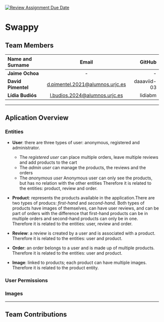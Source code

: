 [![Review Assignment Due Date](https://classroom.github.com/assets/deadline-readme-button-22041afd0340ce965d47ae6ef1cefeee28c7c493a6346c4f15d667ab976d596c.svg)](https://classroom.github.com/a/D1C1HU9V)

# Swappy  

## Team Members
| Name and Surname | Email | GitHub |
|:-----------------|:-----:|-------:|
| **Jaime Ochoa**    | - | - |
| **David Pimentel** | d.pimentel.2021@alumnos.urjc.es | daaaviid-03 |
| **Lídia Budiós**   |  l.budios.2024@alumnos.urjc.es | lidiabm |

---

## Aplication Overview
### Entities 
- **User**: there are three types of user: anonymous, registered and administrator. 
    - The *registered user* can place multiple orders, leave multiple reviews and add products to the cart 
    - The *admin user* can manage the products, the reviews and the orders 
    - The *anonymous user* Anonymous user can only see the products, but has no relation with the other entities
Therefore it is related to the entities: product, review and order.

- **Product**: represents the products available in the application.There are two types of producs: *first-hand* and *second-hand*. Both types of products have images of themselves, can have user reviews, and can be part of orders with the difference that first-hand products can be in multiple orders and second-hand products can only be in one.
Therefore it is related to the entities: user, review and order. 

- **Review**: a review is created by a user and is associated with a product. 
Therefore it is related to the entities: user and product.

- **Order**: an order belongs to a user and is made up of multiple products. 
Therefore it is related to the entities: user and product.

- **Image**: linked to products; each product can have multiple images.
Therefore it is related to the product entity. 

### User Permissions 
<!-- do you think the permissions explained in the user entity are okay? -->

### Images 

---

## Team Contributions 
<!-- in the end -->